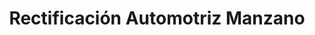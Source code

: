 ---
title: "Rectificación Automotriz Manzano"
url: /san-miguel/rectificacion-automotriz-manzano/
shop: reparación de automóviles
---